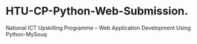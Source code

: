 # HTU-CP-Python-Web-Submission.
National ICT Upskilling Programme – Web Application Development Using Python-MySouq
